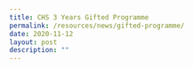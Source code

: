 ```yaml
---
title: CHS 3 Years Gifted Programme
permalink: /resources/news/gifted-programme/
date: 2020-11-12
layout: post
description: ""
---
```





